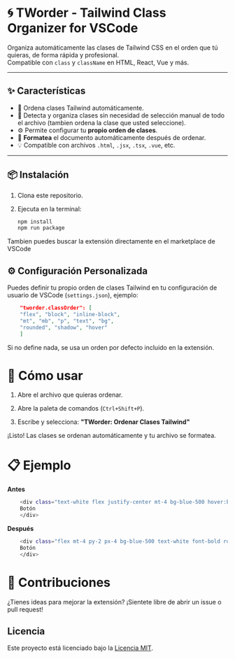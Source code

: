 # 🌀 TWorder - Tailwind Class Organizer for VSCode

Organiza automáticamente las clases de Tailwind CSS en el orden que tú quieras, de forma rápida y profesional.  
Compatible con `class` y `className` en HTML, React, Vue y más.

---

## ✨ Características

- 🔄 Ordena clases Tailwind automáticamente.
- 🧠 Detecta y organiza clases sin necesidad de selección manual de todo el archivo (tambien ordena la  clase que usted seleccione).
- ⚙️ Permite configurar tu **propio orden de clases**.
- 🧹 **Formatea** el documento automáticamente después de ordenar.
- 💡 Compatible con archivos `.html`, `.jsx`, `.tsx`, `.vue`, etc.

---

## 📦 Instalación

1. Clona este repositorio.
2. Ejecuta en la terminal:

   ```bash
   npm install
   npm run package
   ```
Tambien puedes buscar la extensión directamente en el marketplace de VSCode

## ⚙️ Configuración Personalizada

Puedes definir tu propio orden de clases Tailwind en tu configuración de usuario de VSCode (`settings.json`), ejemplo:

```json
    "tworder.classOrder": [
    "flex", "block", "inline-block",
    "mt", "mb", "p", "text", "bg",
    "rounded", "shadow", "hover"
    ]
```

Si no define nada, se usa un orden por defecto incluido en la extensión.

# 🚀 Cómo usar
1. Abre el archivo que quieras ordenar.

2. Abre la paleta de comandos (`Ctrl+Shift+P`).

3. Escribe y selecciona:
**"TWorder: Ordenar Clases Tailwind"**

¡Listo! Las clases se ordenan automáticamente y tu archivo se formatea.

# 📋 Ejemplo
**Antes**
```bash
    <div class="text-white flex justify-center mt-4 bg-blue-500 hover:bg-blue-700 font-bold py-2 px-4 rounded">
    Botón
    </div>
```

**Después**
```bash
    <div class="flex mt-4 py-2 px-4 bg-blue-500 text-white font-bold rounded hover:bg-blue-700 justify-center">
    Botón
    </div>
```

# 🙌 Contribuciones
¿Tienes ideas para mejorar la extensión?
¡Sientete libre de abrir un issue o pull request!

## Licencia
Este proyecto está licenciado bajo la [Licencia MIT](./LICENSE).
